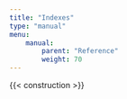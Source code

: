 ```yaml
---
title: "Indexes"
type: "manual"
menu:
    manual:
        parent: "Reference"
        weight: 70
---
```


{{< construction >}}